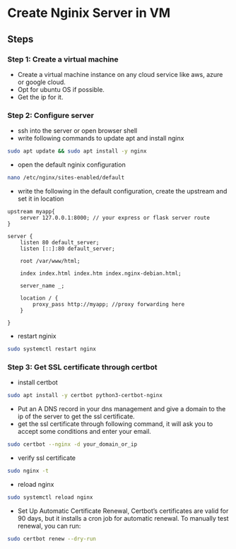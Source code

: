 # Create Nginix Server in VM

## Steps

### Step 1: Create a virtual machine

- Create a virtual machine instance on any cloud service like aws, azure or google cloud.
- Opt for ubuntu OS if possible.
- Get the ip for it.

### Step 2: Configure server

- ssh into the server or open browser shell
- write following commands to update apt and install nginx

```bash
sudo apt update && sudo apt install -y nginx
```

- open the default nginix configuration

```bash
nano /etc/nginx/sites-enabled/default
```

- write the following in the default configuration, create the upstream and set it in location

```any
upstream myapp{
    server 127.0.0.1:8000; // your express or flask server route
}

server {
    listen 80 default_server;
    listen [::]:80 default_server;

    root /var/www/html;

    index index.html index.htm index.nginx-debian.html;

    server_name _;

    location / {
        proxy_pass http://myapp; //proxy forwarding here 
    }

}
```

- restart nginix

```bash
sudo systemctl restart nginx
```

### Step 3: Get SSL certificate through certbot

- install certbot

```bash
sudo apt install -y certbot python3-certbot-nginx
```

- Put an A DNS record in your dns management and give a domain to the ip of the server to get the ssl certificate.
- get the ssl certificate through following command, it will ask you to accept some conditions and enter your email.

```bash
sudo certbot --nginx -d your_domain_or_ip
```

- verify ssl certificate

```bash
sudo nginx -t
```

- reload nginx

```bash
sudo systemctl reload nginx
```

- Set Up Automatic Certificate Renewal, Certbot’s certificates are valid for 90 days, but it installs a cron job for automatic renewal. To manually test renewal, you can run:

```bash
sudo certbot renew --dry-run
```
